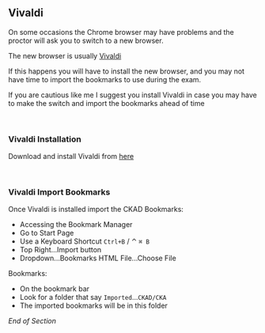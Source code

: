 ## Vivaldi  

On some occasions the Chrome browser may have problems and the proctor will ask you to switch to a new browser.

The new browser is usually [Vivaldi](https://vivaldi.com/)

If this happens you will have to install the new browser, and you may not have time to import the bookmarks to use during the exam.

If you are cautious like me I suggest you install Vivaldi in case you may have to make the switch and import the bookmarks ahead of time

<br />

### Vivaldi Installation

Download and install Vivaldi from [here](https://vivaldi.com/)

<br />

### Vivaldi Import Bookmarks

Once Vivaldi is installed import the CKAD Bookmarks:
* Accessing the Bookmark Manager 
* Go to Start Page
* Use a Keyboard Shortcut `Ctrl+B` / ⌃ `⌘ B` 
* Top Right...Import button
* Dropdown...Bookmarks HTML File...Choose File

Bookmarks:
* On the bookmark bar
* Look for a folder that say `Imported`...`CKAD/CKA`
* The imported bookmarks will be in this folder

_End of Section_
